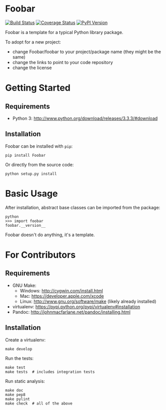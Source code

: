 Foobar
======

[![Build Status](https://travis-ci.org/jacebrowning/template-python.png?branch=master)](https://travis-ci.org/jacebrowning/template-python)
[![Coverage Status](https://coveralls.io/repos/jacebrowning/template-python/badge.png?branch=master)](https://coveralls.io/r/jacebrowning/template-python?branch=master)
[![PyPI Version](https://badge.fury.io/py/Foobar.png)](http://badge.fury.io/py/Foobar)

Foobar is a template for a typical Python library package.

To adopt for a new project:

* change Foobar/foobar to your project/package name (they might be the same)
* change the links to point to your code repository
* change the license



Getting Started
===============

Requirements
------------

* Python 3: http://www.python.org/download/releases/3.3.3/#download


Installation
------------

Foobar can be installed with ``pip``:

    pip install Foobar

Or directly from the source code:

    python setup.py install



Basic Usage
===========

After installation, abstract base classes can be imported from the package:

    python
    >>> import foobar
    foobar.__version__

Foobar doesn't do anything, it's a template.



For Contributors
================

Requirements
------------

* GNU Make:
    * Windows: http://cygwin.com/install.html
    * Mac: https://developer.apple.com/xcode
    * Linux: http://www.gnu.org/software/make (likely already installed)
* virtualenv: https://pypi.python.org/pypi/virtualenv#installation
* Pandoc: http://johnmacfarlane.net/pandoc/installing.html


Installation
------------

Create a virtualenv:

    make develop

Run the tests:

    make test
    make tests  # includes integration tests

Run static analysis:

    make doc
    make pep8
    make pylint
    make check  # all of the above
